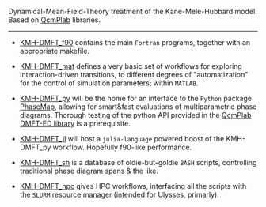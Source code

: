 Dynamical-Mean-Field-Theory treatment of the Kane-Mele-Hubbard model.
Based on [QcmPlab](https://github.com/QcmPlab) libraries.

--------

- [KMH-DMFT_f90](./KMH-DMFT_f90) contains the main `Fortran` programs, together with an appropriate makefile.

- [KMH-DMFT_mat](./KMH-DMFT_mat) defines a very basic set of workflows for exploring interaction-driven transitions, to different degrees of "automatization" for the control of simulation parameters; within `MATLAB`.

- [KMH-DMFT_py](./KMH-DMFT_py) will be the home for an interface to the `Python` package [PhaseMap](https://github.com/greschd/PhaseMap), allowing for smart&fast evaluations of multiparametric phase diagrams. Thorough testing of the python API provided in the [QcmPlab DMFT-ED library](https://github.com/QcmPlab/LIB_DMFT_ED) is a prerequisite.

- [KMH-DMFT_jl](./KMH-DMFT_jl) will host a `julia-language` powered boost of the KMH-DMFT_py workflow. Hopefully f90-like performance.

- [KMH-DMFT_sh](./KMH-DMFT_sh) is a database of oldie-but-goldie `BASH` scripts, controlling traditional phase diagram spans & the like.

- [KMH-DMFT_hpc](./KMH-DMFT_hpc) gives HPC workflows, interfacing all the scripts with the `SLURM` resource manager (intended for [Ulysses](https://www.itcs.sissa.it/services/computing/hpc), primarly).
